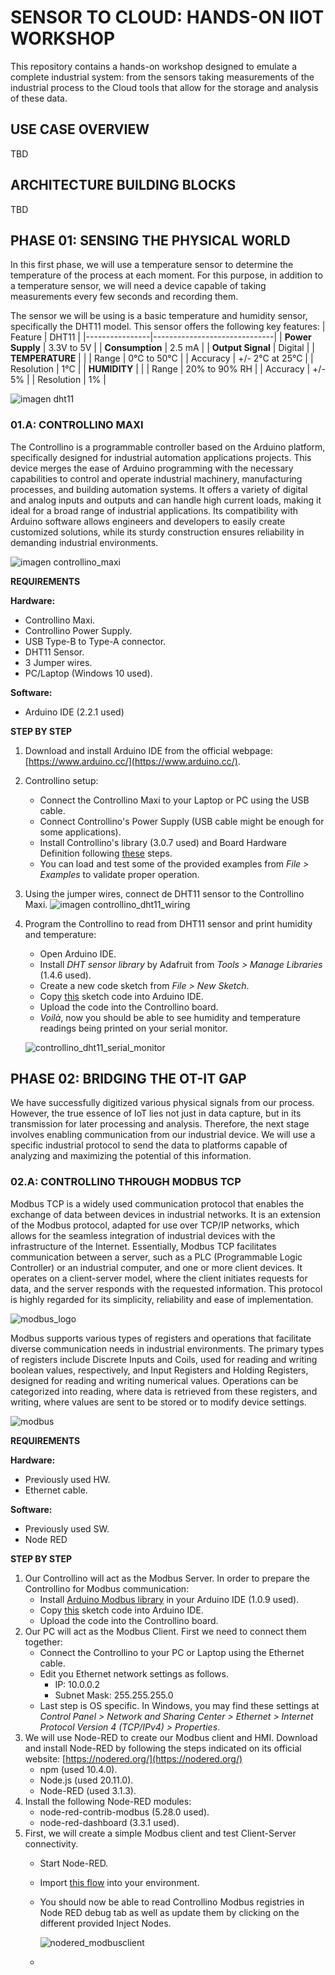 # SENSOR TO CLOUD: HANDS-ON IIOT WORKSHOP

This repository contains a hands-on workshop designed to emulate a complete industrial system: from the sensors taking measurements of the industrial process to the Cloud tools that allow for the storage and analysis of these data.

## USE CASE OVERVIEW
TBD

## ARCHITECTURE BUILDING BLOCKS
TBD

## PHASE 01: SENSING THE PHYSICAL WORLD
In this first phase, we will use a temperature sensor to determine the temperature of the process at each moment. For this purpose, in addition to a temperature sensor, we will need a device capable of taking measurements every few seconds and recording them. 

The sensor we will be using is a basic temperature and humidity sensor, specifically the DHT11 model. This sensor offers the following key features:
| Feature        | DHT11                        |
|----------------|------------------------------|
| **Power Supply**    | 3.3V to 5V                  |
| **Consumption**     | 2.5 mA                      |
| **Output Signal**   | Digital                     |
| **TEMPERATURE**     |                             |
| Range           | 0°C to 50°C                  |
| Accuracy        | +/- 2°C at 25°C              |
| Resolution      | 1°C                          |
| **HUMIDITY**        |                             |
| Range           | 20% to 90% RH                |
| Accuracy        | +/- 5%                       |
| Resolution      | 1%                           |

![imagen dht11](https://github.com/JBsCorner/iiot-workshop/blob/main/images/dht11_board.png?raw=true)

### 01.A: CONTROLLINO MAXI
The Controllino is a programmable controller based on the Arduino platform, specifically designed for industrial automation applications projects. This device merges the ease of Arduino programming with the necessary capabilities to control and operate industrial machinery, manufacturing processes, and building automation systems. It offers a variety of digital and analog inputs and outputs and can handle high current loads, making it ideal for a broad range of industrial applications. Its compatibility with Arduino software allows engineers and developers to easily create customized solutions, while its sturdy construction ensures reliability in demanding industrial environments.

![imagen controllino_maxi](https://github.com/JBsCorner/iiot-workshop/blob/main/images/controllino_maxi.png?raw=true)

**REQUIREMENTS**

**Hardware:**
* Controllino Maxi.
* Controllino Power Supply.
* USB Type-B to Type-A connector.
* DHT11 Sensor.
* 3 Jumper wires.
* PC/Laptop (Windows 10 used).

**Software:**
* Arduino IDE (2.2.1 used)

**STEP BY STEP**
1. Download and install Arduino IDE from the official webpage: [https://www.arduino.cc/](https://www.arduino.cc/).
2. Controllino setup: 
    * Connect the Controllino Maxi to your Laptop or PC using the USB cable.
    * Connect Controllino's Power Supply (USB cable might be enough for some applications).
    * Install Controllino's library (3.0.7 used) and Board Hardware Definition following [these](https://www.controllino.com/board-library-setup-in-arduino-ide/) steps.
    * You can load and test some of the provided examples from *File > Examples* to validate proper operation.
3. Using the jumper wires, connect de DHT11 sensor to the Controllino Maxi.
   ![imagen controllino_dht11_wiring](https://github.com/JBsCorner/iiot-workshop/blob/main/images/controllino_dht11_wiring.png?raw=true)
4. Program the Controllino to read from DHT11 sensor and print humidity and temperature:
    * Open Arduino IDE.
    * Install *DHT sensor library* by Adafruit from *Tools > Manage Libraries* (1.4.6 used).
    * Create a new code sketch from *File > New Sketch*.
    * Copy [this](https://github.com/JBsCorner/iiot-workshop/blob/main/code/controllino/controllino_dht11.ino) sketch code into Arduino IDE.
    * Upload the code into the Controllino board.
    * *Voilà*, now you should be able to see humidity and temperature readings being printed on your serial monitor.
      
   ![controllino_dht11_serial_monitor](https://github.com/JBsCorner/iiot-workshop/blob/main/images/controllino_dht11_serial_monitor.png?raw=true)

## PHASE 02: BRIDGING THE OT-IT GAP
We have successfully digitized various physical signals from our process. However, the true essence of IoT lies not just in data capture, but in its transmission for later processing and analysis. Therefore, the next stage involves enabling communication from our industrial device. We will use a specific industrial protocol to send the data to platforms capable of analyzing and maximizing the potential of this information.

### 02.A: CONTROLLINO THROUGH MODBUS TCP

Modbus TCP is a widely used communication protocol that enables the exchange of data between devices in industrial networks. It is an extension of the Modbus protocol, adapted for use over TCP/IP networks, which allows for the seamless integration of industrial devices with the infrastructure of the Internet. Essentially, Modbus TCP facilitates communication between a server, such as a PLC (Programmable Logic Controller) or an industrial computer, and one or more client devices. It operates on a client-server model, where the client initiates requests for data, and the server responds with the requested information. This protocol is highly regarded for its simplicity, reliability and ease of implementation.

![modbus_logo](https://github.com/JBsCorner/iiot-workshop/blob/main/images/modbus_logo.png?raw=true)

Modbus supports various types of registers and operations that facilitate diverse communication needs in industrial environments. The primary types of registers include Discrete Inputs and Coils, used for reading and writing boolean values, respectively, and Input Registers and Holding Registers, designed for reading and writing numerical values. Operations can be categorized into reading, where data is retrieved from these registers, and writing, where values are sent to be stored or to modify device settings.

![modbus](https://github.com/JBsCorner/iiot-workshop/blob/main/images/modbus_tables.png?raw=true)

**REQUIREMENTS**

**Hardware:**
* Previously used HW.
* Ethernet cable.

**Software:**
* Previously used SW.
* Node RED

**STEP BY STEP**
1. Our Controllino will act as the Modbus Server. In order to prepare the Controllino for Modbus communication:
    * Install [Arduino Modbus library](https://www.arduino.cc/reference/en/libraries/arduinomodbus/) in your Arduino IDE (1.0.9 used).
    * Copy [this](https://github.com/JBsCorner/iiot-workshop/blob/main/code/controllino/controllino_modbus.ino) sketch code into Arduino IDE.
    * Upload the code into the Controllino board.
2. Our PC will act as the Modbus Client. First we need to connect them together:
    * Connect the Controllino to your PC or Laptop using the Ethernet cable.
    * Edit you Ethernet network settings as follows.
        * IP: 10.0.0.2
        * Subnet Mask: 255.255.255.0
   * Last step is OS specific. In Windows, you may find these settings at *Control Panel > Network and Sharing Center > Ethernet > Internet Protocol Version 4 (TCP/IPv4) > Properties*.
3. We will use Node-RED to create our Modbus client and HMI. Download and install Node-RED by following the steps indicated on its official website: [https://nodered.org/](https://nodered.org/)
    * npm (used 10.4.0).
    * Node.js (used 20.11.0).
    * Node-RED (used 3.1.3).
4. Install the following Node-RED modules:
    * node-red-contrib-modbus (5.28.0 used).
    * node-red-dashboard (3.3.1 used).
5. First, we will create a simple Modbus client and test Client-Server connectivity.
    * Start Node-RED.
    * Import [this flow](https://github.com/JBsCorner/iiot-workshop/blob/main/code/node-red/modbus_client) into your environment.
    * You should now be able to read Controllino Modbus registries in Node RED debug tab as well as update them by clicking on the different provided Inject Nodes.
      
      ![nodered_modbusclient](https://github.com/JBsCorner/iiot-workshop/blob/main/images/nodered_modbusclient.png?raw=true)
      
    * 
